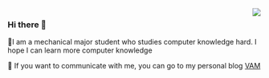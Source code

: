 <img align="right" src="https://github-readme-stats.vercel.app/api?username=Vampon&show_icons=true&&theme=default "/>


### Hi there 👋
🔭I am a mechanical major student who studies computer knowledge hard. I hope I can learn more computer knowledge

  💬 If you want to communicate with me, you can go to my personal blog [VAM](http://vampon.club "VAM")


<!--
**Vampon/Vampon** is a ✨ _special_ ✨ repository because its `README.md` (this file) appears on your GitHub profile.

Here are some ideas to get you started:

- 🔭 I’m currently working on ...
- 🌱 I’m currently learning ...
- 👯 I’m looking to collaborate on ...
- 🤔 I’m looking for help with ...
- 💬 Ask me about ...
- 📫 How to reach me: ...
- 😄 Pronouns: ...
- ⚡ Fun fact: ...
-->
